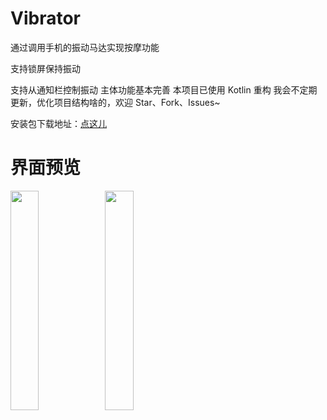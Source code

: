 # Vibrator
通过调用手机的振动马达实现按摩功能

支持锁屏保持振动

支持从通知栏控制振动
主体功能基本完善
本项目已使用 Kotlin 重构
我会不定期更新，优化项目结构啥的，欢迎 Star、Fork、Issues~

安装包下载地址：[点这儿](http://www.coolapk.com/apk/com.github.xiaofei_dev.vibrator)

# 界面预览

<img src="https://github.com/xiaofei-dev/Vibrator/blob/master/app/art/screen_shot1.png" width="30%" height="30%"><img src="https://github.com/xiaofei-dev/Vibrator/blob/master/app/art/screen_shot2.png" width="30%" height="30%">
